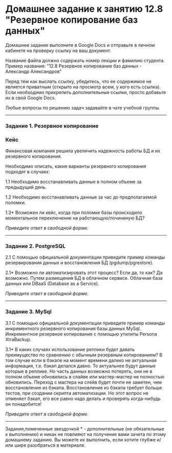 # Домашнее задание к занятию 12.8 "Резервное копирование баз данных"

Домашнее задание выполните в Google Docs и отправьте в личном кабинете на проверку ссылку на ваш документ.

Название файла должно содержать номер лекции и фамилию студента. Пример названия: "12.8 Резервное копирование баз данных - Александр Александров"

Перед тем как выслать ссылку, убедитесь, что ее содержимое не является приватным (открыто на просмотр всем, у кого есть ссылка). Если необходимо прикрепить дополнительные ссылки, просто добавьте их в свой Google Docs.

Любые вопросы по решению задач задавайте в чате учебной группы.

---

### Задание 1. Резервное копирование

### Кейс
Финансовая компания решила увеличить надежность работы БД и их резервного копирования. 

Необходимо описать, какие варианты резервного копирования подходят в случаях: 

1.1 Необходимо восстанавливать данные в полном объеме за предыдущий день.

1.2 Необходимо восстанавливать данные за час до предполагаемой поломки.

1.3* Возможен ли кейс, когда при поломке базы происходило моментальное переключение на работающую/починеную БД?

*Приведите ответ в свободной форме.*

---

### Задание 2. PostgreSQL

2.1 С помощью официальной документации приведите пример команды резервирования данных и восстановления БД (pgdump/pgrestore).

2.1* Возможно ли автоматизировать этот процесс? Если да, то как?
Да возможно. Путем размещения БД в облачном сервисе. Облачная база данных или DBaaS (Database as a Service).

*Приведите ответ в свободной форме.*

---

### Задание 3. MySql

3.1 С помощью официальной документации приведите пример команды инкрементного резервного копирования базы данных MySql. 
Инкрементное резервное копирование с помощью утилиты Persona XtraBackup.

3.1* В каких случаях использование реплики будет давать преимущество по сравнению с обычным резервным копированием? В том случае если в бэкапе на момент времени далеко не актуальная информация, т.е. бэкап делался давно. То актуальнее будут данные которые в реплике. Но часть данных возможно потерять, они не в полном объеме обновились в слайве или мастер-мастер не полностью обновились. Переход с мастера на слейв будет почти не заметен, чем восстановление из бэкапа.  Восcтановление из бэкапа требует больше тестов, при создании скрипта автоматизации. Но  этот вопрос не отменяет бэкап, его все равно надо делать и проверять когда-нибудь он понадобится!

*Приведите ответ в свободной форме.*

---

Задания,помеченные звездочкой * - дополнительные (не обязательные к выполнению) и никак не повлияют на получение вами зачета по этому домашнему заданию. Вы можете их выполнить, если хотите глубже и/или шире разобраться в материале.
